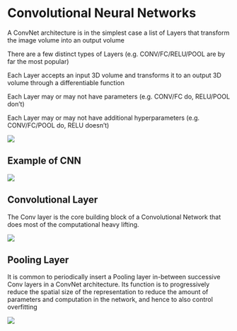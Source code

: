 # Convolutional Neural Networks

A ConvNet architecture is in the simplest case a list of Layers that transform the image volume into an output volume

There are a few distinct types of Layers (e.g. CONV/FC/RELU/POOL are by far the most popular)

Each Layer accepts an input 3D volume and transforms it to an output 3D volume through a differentiable function

Each Layer may or may not have parameters (e.g. CONV/FC do, RELU/POOL don’t)

Each Layer may or may not have additional hyperparameters (e.g. CONV/FC/POOL do, RELU doesn’t)

<img src='http://cs231n.github.io/assets/cnn/cnn.jpeg'>

## Example of CNN
<img src='http://cs231n.github.io/assets/cnn/convnet.jpeg'>

## Convolutional Layer
The Conv layer is the core building block of a Convolutional Network that does most of the computational heavy lifting.

<img src='http://cambridgespark.com/content/tutorials/convolutional-neural-networks-with-keras/figures/convolve.png'>

## Pooling Layer

It is common to periodically insert a Pooling layer in-between successive Conv layers in a ConvNet architecture. Its function is to progressively reduce the spatial size of the representation to reduce the amount of parameters and computation in the network, and hence to also control overfitting

<img src='http://cs231n.github.io/assets/cnn/maxpool.jpeg'>
